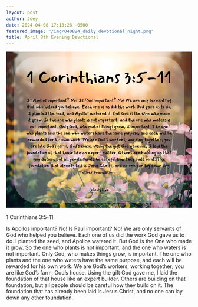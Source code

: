 ```yaml
---
layout: post
author: Joey
date: 2024-04-08 17:18:28 -0500
featured_image: "/img/040824_daily_devotional_night.png"
title: April 8th Evening Devotional
---
```


[![April 8th 2024 - Evening Devotional](/img/040824_daily_devotional_night.png)](/img/040824_daily_devotional_night.png)

1 Corinthians 3:5-11

Is Apollos important? No! Is Paul important? No! We are only servants of God who helped you believe. Each one of us did the work God gave us to do. I planted the seed, and Apollos watered it. But God is the One who made it grow. So the one who plants is not important, and the one who waters is not important. Only God, who makes things grow, is important. The one who plants and the one who waters have the same purpose, and each will be rewarded for his own work. We are God’s workers, working together; you are like God’s farm, God’s house. Using the gift God gave me, I laid the foundation of that house like an expert builder. Others are building on that foundation, but all people should be careful how they build on it. The foundation that has already been laid is Jesus Christ, and no one can lay down any other foundation.